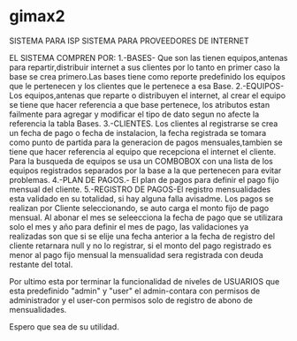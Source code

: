 # gimax2
SISTEMA PARA ISP
SISTEMA PARA PROVEEDORES DE INTERNET

EL SISTEMA COMPREN POR:
1.-BASES- Que son las tienen equipos,antenas para repartir,distribuir internet a sus clientes por lo tanto en primer caso la base se crea
primero.Las bases tiene como reporte predefinido los equipos que le pertenecen y los clientes que le pertenece a esa Base.
2.-EQUIPOS- Los equipos,antenas que reparte o distribuyen el internet, al crear el equipo se tiene que hacer referencia a que base pertenece,
los atributos estan failmente para agregar y modificar el tipo de dato segun no afecte la referencia la tabla Bases.
3.-CLIENTES. Los clientes al registrarse se crea un fecha de pago o fecha de instalacion, la fecha registrada se tomara como punto de partida
para la generacion de pagos mensuales,tambien se tiene que hacer referencia al equipo que recepciona el internet el cliente.
Para la busqueda de equipos se usa un COMBOBOX con una lista de los equipos registrados separados por la base a la que pertenecen para evitar
problemas.
4.-PLAN DE PAGOS.- El plan de pagos para definir el pago fijo mensual del cliente.
5.-REGISTRO DE PAGOS-El registro mensualidades esta validado en su totalidad, si hay alguna falla avisadme.
Los pagos se realizan por Cliente seleccionando, se auto carga el monto fijo de pago mensual.
Al abonar el mes se seleecciona la fecha de pago que se utilizara solo el mes y año para definir el mes de pago, las validaciones ya realizadas
son que si se elije una fecha anterior a la fecha de registro del cliente retarnara null y no lo registrar, si el monto del pago registrado
es menor al pago fijo mensual la mensualidad sera registrada con deuda restante del total.


Por ultimo esta por terminar la funcionalidad de niveles de USUARIOS que esta predefinido "admin" y "user" el admin-contara con permisos de administrador y el user-con permisos solo de registro de abono de mensualidades.

Espero que sea de su utilidad.


